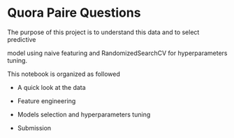 # Quora Paire Questions

The purpose of this project is to understand this data and to select predictive

model using naive featuring and RandomizedSearchCV for hyperparameters tuning.

This notebook is organized as followed

- A quick look at the data

- Feature engineering

- Models selection and hyperparameters tuning

- Submission